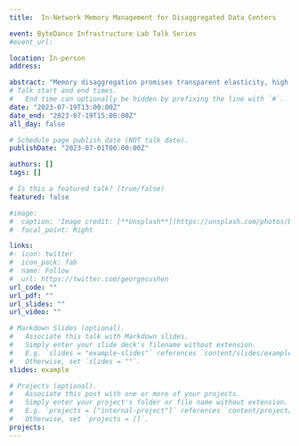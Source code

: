 ```yaml
---
title:  In-Network Memory Management for Disaggregated Data Centers

event: ByteDance Infrastructure Lab Talk Series
#event_url: 

location: In-person
address:

abstract: "Memory disaggregation promises transparent elasticity, high resource utilization and hardware heterogeneity in data centers by physically separating memory and compute into network-attached resource 'blades'. However, existing designs achieve performance at the cost of resource elasticity, restricting memory sharing to a single compute blade to avoid costly memory coherence traffic over the network.In this work, we show that emerging programmable network switches can enable an efficient shared memory abstraction for disaggregated architectures by placing memory management logic in the network fabric. We find that centralizing memory management in the network permits bandwidth and latency-efficient realization of in-network cache coherence protocols, while programmable switch ASICs support other memory management logic at line-rate. We realize these insights into MIND, an in-network memory management unit for rack-scale disaggregation. MIND enables transparent resource elasticity while matching the performance of prior memory disaggregation proposals for real-world workloads."
# Talk start and end times.
#   End time can optionally be hidden by prefixing the line with `#`.
date: "2023-07-19T13:00:00Z"
date_end: "2023-07-19T15:00:00Z"
all_day: false

# Schedule page publish date (NOT talk date).
publishDate: "2023-07-01T00:00:00Z"

authors: []
tags: []

# Is this a featured talk? (true/false)
featured: false

#image:
#  caption: 'Image credit: [**Unsplash**](https://unsplash.com/photos/bzdhc5b3Bxs)'
#  focal_point: Right

links:
#- icon: twitter
#  icon_pack: fab
#  name: Follow
#  url: https://twitter.com/georgecushen
url_code: ""
url_pdf: ""
url_slides: ""
url_video: ""

# Markdown Slides (optional).
#   Associate this talk with Markdown slides.
#   Simply enter your slide deck's filename without extension.
#   E.g. `slides = "example-slides"` references `content/slides/example-slides.md`.
#   Otherwise, set `slides = ""`.
slides: example

# Projects (optional).
#   Associate this post with one or more of your projects.
#   Simply enter your project's folder or file name without extension.
#   E.g. `projects = ["internal-project"]` references `content/project/deep-learning/index.md`.
#   Otherwise, set `projects = []`.
projects:
---
```


